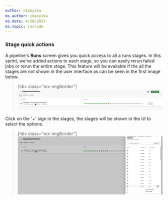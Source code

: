 ```yaml
---
author: ckanyika
ms.author: ckanyika
ms.date: 4/20/2023
ms.topic: include
---
```


### Stage quick actions

A pipeline's **Runs** screen gives you quick access to all a runs stages. In this sprint, we've added actions to each stage, so you can easily rerun failed jobs or rerun the entire stage. This feature will be available if the all the stages are not shown in the user interface as can be seen in the first image below.
> [!div class="mx-imgBorder"]
> ![Update AZ Pipelines](../../media/220-pipelines-02.png)

Click on the '+' sign in the stages, the stages will be shown in the UI to select the options.

> [!div class="mx-imgBorder"]
> ![Update AZ Pipelines](../../media/220-pipelines-03.png)